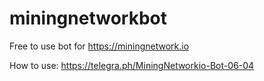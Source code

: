 # miningnetworkbot
Free to use bot for https://miningnetwork.io

How to use: https://telegra.ph/MiningNetworkio-Bot-06-04
